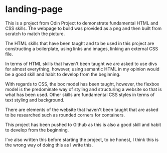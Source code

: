 # landing-page

This is a project from Odin Project to demonstrate fundamental HTML and CSS skills. The webpage to build was provided as a png and then built from scratch to match the picture.

The HTML skills that have been taught and to be used in this project are constructing a boilerplate, using links and images, linking an external CSS file.

In terms of HTML skills that haven't been taught we are asked to use divs for almost everything, however, using semantic HTML in my opinion would be a good skill and habit to develop from the beginning.

With regards to CSS, the box model has been taught, however, the flexbox model is the predominate way of styling and structuring a website so that is what has been used. Other skills are fundamental CSS styles in terms of text styling and background.

There are elements of the website that haven't been taught that are asked to be researched such as rounded corners for containers.

This project has been pushed to Github as this is also a good skill and habit to develop from the beginning.

I've also written this before starting the project, to be honest, I think this is the wrong way of doing this as I write this.
